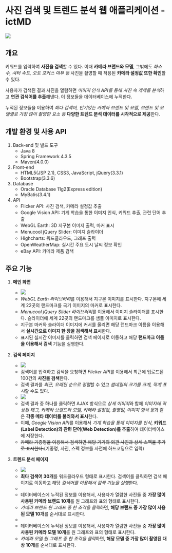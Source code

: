 # 사진 검색 및 트렌드 분석 웹 애플리케이션 - ictMD
<img src="https://user-images.githubusercontent.com/42332051/135750932-4fb862ac-0f83-4053-b56b-6d3ece7151ca.gif">

## 개요
키워드를 입력하여 **사진을 검색**할 수 있다. 이때 **카메라 브랜드와 모델**, 그밖에도 *화소 수, 셔터 속도, 오토 포커스 여부 등* 사진을 촬영할 때 적용된 **카메라 설정값 또한 확인**할 수 있다.

사용자가 검색된 결과 사진을 열람하면 *이미지 인식 API를 통해 사진 속 개체를 분석*하고 **연관 검색어를 추출**해낸다. 이 정보들을 데이터베이스에 누적한다.

누적된 정보들을 이용하여 *최다 검색어, 인기있는 카메라 브랜드 및 모델, 브랜드 및 모델별로 가장 많이 촬영한 요소 등* **다양한 트렌드 분석 데이터를 시각적으로 제공**한다.

## 개발 환경 및 사용 API
1. Back-end 및 빌드 도구
   - Java 8
   - Spring Framework 4.3.5
   - Maven(4.0.0)
2. Front-end
   - HTML5(JSP 2.1), CSS3, JavaScript, jQuery(3.3.1)
   - Bootstrap(3.3.6)
3. Database
   - Oracle Database 11g2(Express edition)
   - MyBatis(3.4.1)
4. API
   - Flicker API: 사진 검색, 카메라 설정값 추출
   - Google Vision API: 기계 학습을 통한 이미지 인식, 키워드 추출, 관련 단어 추출
   - WebGL Earth: 3D 지구본 이미지 출력, 마커 표시
   - Menucool jQuery Slider: 이미지 슬라이더
   - Highcharts: 워드클라우드, 그래프 출력
   - OpenWeatherMap: 실시간 주요 도시 날씨 정보 확인
   - eBay API: 카메라 제품 검색

## 주요 기능

1. **메인 화면**
   - <img src="https://user-images.githubusercontent.com/42332051/135752079-a90cd9f3-b290-4fb8-b0bc-25074bd098db.gif">
   - *WebGL Earth 라이브러리*를 이용해서 지구본 이미지를 표시한다. 지구본에 세계 22곳의 랜드마크를 국기 이미지의 마커로 표시한다.
   - *Menucool jQuery Slider 라이브러리*를 이용해서 이미지 슬라이더를 표시한다. 슬라이더에 세계 22곳의 랜드마크를 샘플 이미지로 표시한다.
   - 지구본 마커와 슬라이더 이미지에 커서를 올리면 해당 랜드마크 이름을 이용해서 **실시간으로 이미지 한 장을 검색해서 표시**한다.
   - 표시된 실시간 이미지를 클릭하면 검색 페이지로 이동하고 해당 **랜드마크 이름을 이용해서 검색** 기능을 실행한다.

2. **검색 페이지**
   - <img src="https://user-images.githubusercontent.com/42332051/135754509-22864b37-00b3-4e50-a70d-a751d9d238d1.gif">
   - 검색어를 입력하고 검색을 요청하면 *Flicker API*를 이용해서 최근에 업로드된 100건의 **사진을 검색**한다.
   - 검색 결과를 *최근, 오래된 순으로 정렬*할 수 있고 *썸네일의 크기를 크게, 작게 표시*할 수도 있다.
   - <img src="https://user-images.githubusercontent.com/42332051/135754669-fc536494-2059-4627-9bf2-70b8d06646ee.gif">
   - 검색 결과 중 하나를 클릭하면 AJAX 방식으로 *상세 이미지*와 함께 *이미지에 작성된 태그, 카메라 브랜드와 모델, 카메라 설정값, 촬영일, 이미지 형식 등*과 같은 **각종 메타 데이터를 불러와서 표시**한다.
   - 이때, *Google Vision API*를 이용해서 *기계 학습을 통해 이미지를 인식*, **키워드(Label Detection)와 관련 단어(Web Detection)를 추출**하여 데이터베이스에 저장한다.
   - <strike>카메라 기종명을 이용해서 검색하면 해당 기기의 외관 사진과 상세 스펙을 추가로 표시한다.</strike>(기종명, 사진, 스펙 정보를 사전에 하드코딩으로 입력)

3. **트렌드 분석 페이지**
   - <img src="https://user-images.githubusercontent.com/42332051/135754403-8189dabb-11ba-4d71-ab68-15300c5922be.gif">
   - **최다 검색어 30개**를 워드클라우드 형태로 표시한다. 검색어를 클릭하면 검색 페이지로 이동하고 해당 *검색어를 이용해서 검색 기능을 실행*한다.
   - <img src="">
   - 데이터베이스에 누적된 정보를 이용해서, 사용자가 열람한 사진들 중 **가장 많이 사용된 카메라 브랜드 10개**를 원 그래프와 표의 형태로 표시한다.
   - *카메라 브랜드 원 그래프 중 한 조각을 클릭*하면, **해당 브랜드 중 가장 많이 사용된 모델 10개**를 순서대로 표시한다.
   - <img src="">
   - 데이터베이스에 누적된 정보를 이용해서, 사용자가 열람한 사진들 중 **가장 많이 사용된 카메라 모델 10개**를 원 그래프와 표의 형태로 표시한다.
   - *카메라 모델 원 그래프 중 한 조각을 클릭*하면, **해당 모델 중 가장 많이 촬영된 대상 10개**를 순서대로 표시한다.
